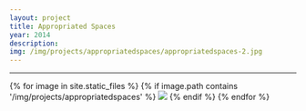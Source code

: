 ```yaml
---
layout: project
title: Appropriated Spaces
year: 2014
description: 
img: /img/projects/appropriatedspaces/appropriatedspaces-2.jpg
---
```


<hr>

<div>
{% for image in site.static_files %}
    {% if image.path contains '/img/projects/appropriatedspaces' %}
        <img class="projectimage" src="{{ site.baseurl }}{{ image.path }}"/>
    {% endif %}
{% endfor %}
</div>